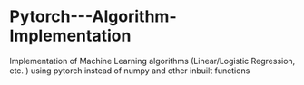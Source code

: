 # Pytorch---Algorithm-Implementation
Implementation of Machine Learning algorithms (Linear/Logistic Regression, etc. ) using pytorch instead of numpy and other inbuilt functions
